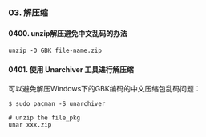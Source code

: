 ### 03. 解压缩
#### 0400. unzip解压避免中文乱码的办法
`unzip -O GBK file-name.zip`

#### 0401. 使用 Unarchiver  工具进行解压缩
可以避免解压Windows下的GBK编码的中文压缩包乱码问题：
```shell
$ sudo pacman -S unarchiver

# unzip the file_pkg
unar xxx.zip
```